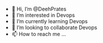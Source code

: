 - 👋 Hi, I’m @DeehPrates
- 👀 I’m interested in Devops
- 🌱 I’m currently learning Devops 
- 💞️ I’m looking to collaborate  Devops
- 📫 How to reach me ...

<!---
DeehPrates/DeehPrates is a ✨ special ✨ repository because its `README.md` (this file) appears on your GitHub profile.
You can click the Preview link to take a look at your changes.
--->
